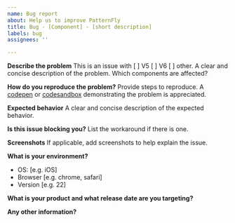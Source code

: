 ```yaml
---
name: Bug report
about: Help us to improve PatternFly
title: Bug - [Component] - [short description]
labels: bug
assignees: ''

---
```


**Describe the problem**
This is an issue with [ ] V5  [ ] V6  [ ] other.
A clear and concise description of the problem. Which components are affected?

**How do you reproduce the problem?**
Provide steps to reproduce. A [codepen](http://codepen.io) or [codesandbox](https://codesandbox.io/) demonstrating the problem is appreciated.

**Expected behavior**
A clear and concise description of the expected behavior.

**Is this issue blocking you?**
List the workaround if there is one.

**Screenshots**
If applicable, add screenshots to help explain the issue.

**What is your environment?**
 - OS: [e.g. iOS]
 - Browser [e.g. chrome, safari]
 - Version [e.g. 22]

**What is your product and what release date are you targeting?**

**Any other information?**
